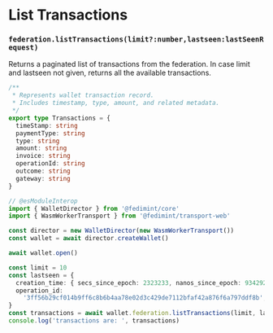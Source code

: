 # List Transactions

### `federation.listTransactions(limit?:number,lastseen:lastSeenRequest)`

Returns a paginated list of transactions from the federation. In case limit and lastseen not given, returns all the available transactions.

```ts twoslash
/**
 * Represents wallet transaction record.
 * Includes timestamp, type, amount, and related metadata.
 */
export type Transactions = {
  timeStamp: string
  paymentType: string
  type: string
  amount: string
  invoice: string
  operationId: string
  outcome: string
  gateway: string
}
```

```ts twoslash
// @esModuleInterop
import { WalletDirector } from '@fedimint/core'
import { WasmWorkerTransport } from '@fedimint/transport-web'

const director = new WalletDirector(new WasmWorkerTransport())
const wallet = await director.createWallet()

await wallet.open()

const limit = 10
const lastseen = {
  creation_time: { secs_since_epoch: 2323233, nanos_since_epoch: 93429234 },
  operation_id:
    '3ff56b29cf014b9ff6c8b6b4aa78e02d3c429de7112bfaf42a876f6a797ddf8b',
}
const transactions = await wallet.federation.listTransactions(limit, lastseen)
console.log('transactions are: ', transactions)
```
